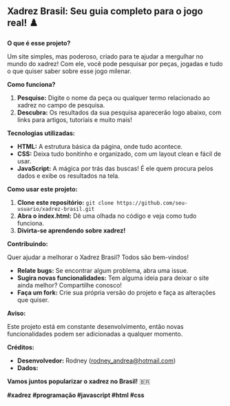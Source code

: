 ## Xadrez Brasil: Seu guia completo para o jogo real! ♟️

**O que é esse projeto?**

Um site simples, mas poderoso, criado para te ajudar a mergulhar no mundo do xadrez! Com ele, você pode pesquisar por peças, jogadas e tudo o que quiser saber sobre esse jogo milenar. 

**Como funciona?**

1. **Pesquise:** Digite o nome da peça ou qualquer termo relacionado ao xadrez no campo de pesquisa.
2. **Descubra:** Os resultados da sua pesquisa aparecerão logo abaixo, com links para artigos, tutoriais e muito mais! 

**Tecnologias utilizadas:**

* **HTML:** A estrutura básica da página, onde tudo acontece.
* **CSS:** Deixa tudo bonitinho e organizado, com um layout clean e fácil de usar.
* **JavaScript:** A mágica por trás das buscas! É ele quem procura pelos dados e exibe os resultados na tela.

**Como usar este projeto:**

1. **Clone este repositório:** `git clone https://github.com/seu-usuario/xadrez-brasil.git`
2. **Abra o index.html:** Dê uma olhada no código e veja como tudo funciona.
3. **Divirta-se aprendendo sobre xadrez!**

**Contribuindo:**

Quer ajudar a melhorar o Xadrez Brasil? Todos são bem-vindos! 

* **Relate bugs:** Se encontrar algum problema, abra uma issue. 
* **Sugira novas funcionalidades:** Tem alguma ideia para deixar o site ainda melhor? Compartilhe conosco!
* **Faça um fork:** Crie sua própria versão do projeto e faça as alterações que quiser.

**Aviso:**

Este projeto está em constante desenvolvimento, então novas funcionalidades podem ser adicionadas a qualquer momento.

**Créditos:**

* **Desenvolvedor:** Rodney (rodney_andrea@hotmail.com)
* **Dados:** 

**Vamos juntos popularizar o xadrez no Brasil!** 🇧🇷

**#xadrez #programação #javascript #html #css**

